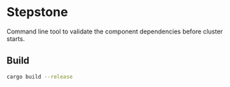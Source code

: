 # Stepstone

Command line tool to validate the component dependencies before cluster starts.

## Build

```sh
cargo build --release 
```
